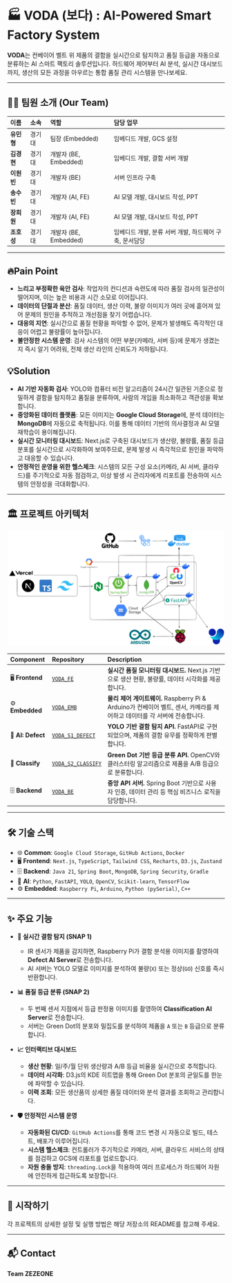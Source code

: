 # 🏭 VODA (보다) : AI-Powered Smart Factory System

**VODA**는 컨베이어 벨트 위 제품의 결함을 실시간으로 탐지하고 품질 등급을 자동으로 분류하는 AI 스마트 팩토리 솔루션입니다.
하드웨어 제어부터 AI 분석, 실시간 대시보드까지, 생산의 모든 과정을 아우르는 통합 품질 관리 시스템을 만나보세요.

---

## 👨‍💻 팀원 소개 (Our Team)

| 이름 | 소속 | 역할 | 담당 업무 |
| :--- | :--- | :--- | :--- |
| **유민형** | 경기대 | 팀장 (Embedded) | 임베디드 개발, GCS 설정 |
| **김경현** | 경기대 | 개발자 (BE, Embedded) | 임베디드 개발, 결함 서버 개발 |
| **이원빈** | 경기대 | 개발자 (BE) | 서버 인프라 구축 |
| **송수빈** | 경기대 | 개발자 (AI, FE) | AI 모델 개발, 대시보드 작성, PPT |
| **장희원** | 경기대 | 개발자 (AI, FE) | AI 모델 개발, 대시보드 작성, PPT |
| **조호성** | 경기대 | 개발자 (BE, Embedded) | 임베디드 개발, 분류 서버 개발, 하드웨어 구축, 문서담당 |

---

## 🔥Pain Point

-   **느리고 부정확한 육안 검사**: 작업자의 컨디션과 숙련도에 따라 품질 검사의 일관성이 떨어지며, 이는 높은 비용과 시간 소모로 이어집니다.
-   **데이터의 단절과 분산**: 품질 데이터, 생산 이력, 불량 이미지가 여러 곳에 흩어져 있어 문제의 원인을 추적하고 개선점을 찾기 어렵습니다.
-   **대응의 지연**: 실시간으로 품질 현황을 파악할 수 없어, 문제가 발생해도 즉각적인 대응이 어렵고 불량률이 높아집니다.
-   **불안정한 시스템 운영**: 검사 시스템의 어떤 부분(카메라, 서버 등)에 문제가 생겼는지 즉시 알기 어려워, 전체 생산 라인의 신뢰도가 저하됩니다.

## 💡Solution

-   **AI 기반 자동화 검사**: YOLO와 컴퓨터 비전 알고리즘이 24시간 일관된 기준으로 정밀하게 결함을 탐지하고 품질을 분류하여, 사람의 개입을 최소화하고 객관성을 확보합니다.
-   **중앙화된 데이터 플랫폼**: 모든 이미지는 **Google Cloud Storage**에, 분석 데이터는 **MongoDB**에 자동으로 축적됩니다. 이를 통해 데이터 기반의 의사결정과 AI 모델 재학습이 용이해집니다.
-   **실시간 모니터링 대시보드**: Next.js로 구축된 대시보드가 생산량, 불량률, 품질 등급 분포를 실시간으로 시각화하여 보여주므로, 문제 발생 시 즉각적으로 원인을 파악하고 대응할 수 있습니다.
-   **안정적인 운영을 위한 헬스체크**: 시스템의 모든 구성 요소(카메라, AI 서버, 클라우드)를 주기적으로 자동 점검하고, 이상 발생 시 관리자에게 리포트를 전송하여 시스템의 안정성을 극대화합니다.

---

## 🏛️ 프로젝트 아키텍처

![System Architecture](../achitecture.png)

| Component | Repository | Description |
| :--- | :--- | :--- |
| 🖥️ **Frontend** | [`VODA_FE`](https://github.com/ZEZEONE-VODA/VODA_FE) | **실시간 품질 모니터링 대시보드.** Next.js 기반으로 생산 현황, 불량률, 데이터 시각화를 제공합니다. |
| ⚙️ **Embedded** | [`VODA_EMB`](https://github.com/ZEZEONE-VODA/VODA_EMB) | **물리 제어 게이트웨이.** Raspberry Pi & Arduino가 컨베이어 벨트, 센서, 카메라를 제어하고 데이터를 각 서버에 전송합니다. |
| 🧠 **AI: Defect** | [`VODA_S1_DEFECT`](https://github.com/ZEZEONE-VODA/VODA_S1_DEFECT) | **YOLO 기반 결함 탐지 API.** FastAPI로 구현되었으며, 제품의 결함 유무를 정확하게 판별합니다. |
| 🔬 **Classify** | [`VODA_S2_CLASSIFY`](https://github.com/ZEZEONE-VODA/VODA_S2_CLASSIFY) | **Green Dot 기반 등급 분류 API.** OpenCV와 클러스터링 알고리즘으로 제품을 A/B 등급으로 분류합니다. |
| 🗄️ **Backend** | [`VODA_BE`](https://github.com/ZEZEONE-VODA/VODA_BE) | **중앙 API 서버.** Spring Boot 기반으로 사용자 인증, 데이터 관리 등 핵심 비즈니스 로직을 담당합니다. |

---

## 🛠️ 기술 스택

-   🌐 **Common**: `Google Cloud Storage`, `GitHub Actions`, `Docker`
-   🖥️ **Frontend**: `Next.js`, `TypeScript`, `Tailwind CSS`, `Recharts`, `D3.js`, `Zustand`
-   🗄️ **Backend**: `Java 21`, `Spring Boot`, `MongoDB`, `Spring Security`, `Gradle`
-   🧠 **AI**: `Python`, `FastAPI`, `YOLO`, `OpenCV`, `Scikit-learn`, `TensorFlow`
-   ⚙️ **Embedded**: `Raspberry Pi`, `Arduino`, `Python (pySerial)`, `C++`

---

## ✨ 주요 기능

-   **📸 실시간 결함 탐지 (SNAP 1)**
    -   IR 센서가 제품을 감지하면, Raspberry Pi가 결함 분석용 이미지를 촬영하여 **Defect AI Server**로 전송합니다.
    -   AI 서버는 YOLO 모델로 이미지를 분석하여 불량(`X`) 또는 정상(`GO`) 신호를 즉시 반환합니다.

-   **📊 품질 등급 분류 (SNAP 2)**
    -   두 번째 센서 지점에서 등급 판정용 이미지를 촬영하여 **Classification AI Server**로 전송합니다.
    -   서버는 Green Dot의 분포와 밀집도를 분석하여 제품을 `A` 또는 `B` 등급으로 분류합니다.

-   **📈 인터랙티브 대시보드**
    -   **생산 현황**: 일/주/월 단위 생산량과 A/B 등급 비율을 실시간으로 추적합니다.
    -   **데이터 시각화**: D3.js의 KDE 히트맵을 통해 Green Dot 분포의 균일도를 한눈에 파악할 수 있습니다.
    -   **이력 조회**: 모든 생산품의 상세한 품질 데이터와 분석 결과를 조회하고 관리합니다.

-   **🛡️ 안정적인 시스템 운영**
    -   **자동화된 CI/CD**: `GitHub Actions`를 통해 코드 변경 시 자동으로 빌드, 테스트, 배포가 이루어집니다.
    -   **시스템 헬스체크**: 컨트롤러가 주기적으로 카메라, 서버, 클라우드 서비스의 상태를 점검하고 GCS에 리포트를 업로드합니다.
    -   **자원 충돌 방지**: `threading.Lock`을 적용하여 여러 프로세스가 하드웨어 자원에 안전하게 접근하도록 보장합니다.

---

## 🚀 시작하기

각 프로젝트의 상세한 설정 및 실행 방법은 해당 저장소의 README를 참고해 주세요.

---

## 📬 Contact

**Team ZEZEONE**